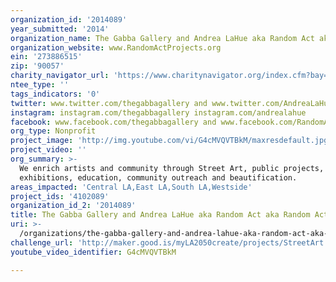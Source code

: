 ```yaml
---
organization_id: '2014089'
year_submitted: '2014'
organization_name: The Gabba Gallery and Andrea LaHue aka Random Act aka Random Act Projects
organization_website: www.RandomActProjects.org
ein: '273886515'
zip: '90057'
charity_navigator_url: 'https://www.charitynavigator.org/index.cfm?bay=search.profile&ein=273886515'
ntee_type: ''
tags_indicators: '0'
twitter: www.twitter.com/thegabbagallery and www.twitter.com/AndreaLaHue
instagram: instagram.com/thegabbagallery instagram.com/andrealahue
facebook: www.facebook.com/thegabbagallery and www.facebook.com/RandomActakaAndreaLaHue
org_type: Nonprofit
project_image: 'http://img.youtube.com/vi/G4cMVQVTBkM/maxresdefault.jpg'
project_video: ''
org_summary: >-
  We enrich artists and community through Street Art, public projects,
  exhibitions, education, community outreach and beautification.
areas_impacted: 'Central LA,East LA,South LA,Westside'
project_ids: '4102089'
organization_id_2: '2014089'
title: The Gabba Gallery and Andrea LaHue aka Random Act aka Random Act Projects
uri: >-
  /organizations/the-gabba-gallery-and-andrea-lahue-aka-random-act-aka-random-act-projects/
challenge_url: 'http://maker.good.is/myLA2050create/projects/StreetArt.html'
youtube_video_identifier: G4cMVQVTBkM

---
```

